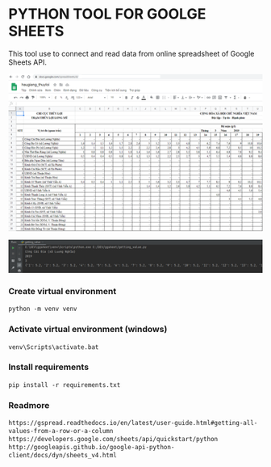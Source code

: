 # PYTHON TOOL FOR GOOLGE SHEETS 
This tool use to connect and read data from online spreadsheet of Google Sheets API.

![](https://github.com/holamtruong/pyGSheets/blob/master/_draw/cs2.PNG?raw=true)

![](https://github.com/holamtruong/pyGSheets/blob/master/_draw/cs1.PNG?raw=true)






### Create virtual environment
    python -m venv venv

### Activate virtual environment (windows)
    venv\Scripts\activate.bat

### Install requirements
    pip install -r requirements.txt
    
### Readmore
    https://gspread.readthedocs.io/en/latest/user-guide.html#getting-all-values-from-a-row-or-a-column
    https://developers.google.com/sheets/api/quickstart/python
    http://googleapis.github.io/google-api-python-client/docs/dyn/sheets_v4.html
    
